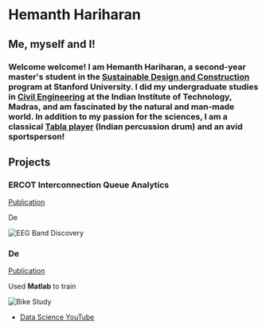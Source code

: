 # Hemanth Hariharan

## Me, myself and I!

### Welcome welcome! I am Hemanth Hariharan, a second-year master's student in the [Sustainable Design and Construction](https://cee.stanford.edu/academics-admission/graduate-degrees/ms-programs/sustainable-design-construction-sdc) program at Stanford University. I did my undergraduate studies in [Civil Engineering](https://civil.iitm.ac.in/) at the Indian Institute of Technology, Madras, and am fascinated by the natural and man-made world. In addition to my passion for the sciences, I am a classical [Tabla player](https://www.youtube.com/channel/UCwD-ADCjGbrHop9KUyhBZGA) (Indian percussion drum) and an avid sportsperson!

## Projects
### ERCOT Interconnection Queue Analytics
[Publication](https://www.mdpi.com/1424-8220/22/8/3048)

De 

![EEG Band Discovery](/assets/img/eeg_band_discovery.jpeg)

### De
[Publication](https://www.mdpi.com/1424-8220/22/11/4240)

Used **Matlab** to train 

![Bike Study](/assets/img/bike_study.jpeg)

- [Data Science YouTube](https://www.youtube.com/channel/UCa9gErQ9AE5jT2DZLjXBIdA)


